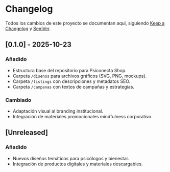 # Changelog
Todos los cambios de este proyecto se documentan aquí, siguiendo [Keep a Changelog](https://keepachangelog.com/es-ES/1.0.0/) y [SemVer](https://semver.org/lang/es/).

## [0.1.0] - 2025-10-23
### Añadido
- Estructura base del repositorio para Psiconecta Shop.
- Carpeta `/disenos` para archivos gráficos (SVG, PNG, mockups).
- Carpeta `/listings` con descripciones y metadatos SEO.
- Carpeta `/campanas` con textos de campañas y estrategias.

### Cambiado
- Adaptación visual al branding institucional.
- Integración de materiales promocionales mindfulness corporativo.

## [Unreleased]
### Añadido
- Nuevos diseños temáticos para psicólogos y bienestar.
- Integración de productos digitales y materiales descargables.

